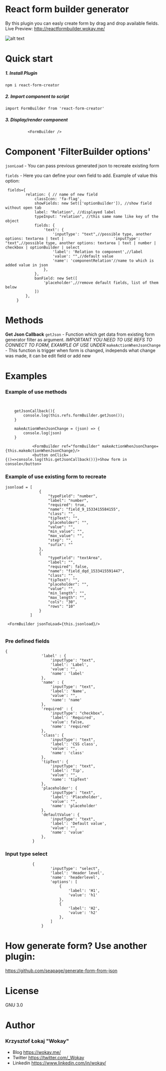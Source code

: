 # React form builder generator
By this plugin you can easly create form by drag and drop available fields.
Live Preview: http://reactformbuilder.wokay.me/

![alt text](https://wokay.me/uploads/1533415655.gif)


# Quick start
##### 1. Install Plugin
`npm i react-form-creator`
##### 2. Import component to script
`import FormBuilder from 'react-form-creator'`
##### 3. Display/render component
```
          <FormBuilder />
```

# Component 'FilterBuilder options'

`jsonLoad` - You can pass previous generated json to recreate existing form

`fields` - Here you can define your own field to add. Example of value this option:
```
 fields={
         relation: { // name of new field
             classIcon: 'fa-flag',
             showFields: new Set(['optionBuilder']), //show field without open tab
             label: "Relation", //displayed label
             typeInput: "relation", //this same name like key of the object
             fields: {
                 'text': {
                     'inputType': "text",//possible type, another options: textarea | text |                      'inputType': "text",//possible type, another options: textarea | text | number | checkbox | optionBuilder | select
                     'label': 'Relation to component',//label
                     'value': "",//default value
                     'name': 'componentRelation'//name to which is added value in json
                 },
             },
             banField: new Set([
                 'placeholder',//remove default fields, list of them below
             ])
         },
     }
```
# Methods
**Get Json Callback**
`getJson` - Function which get data from existing form generator filter as argument. _IMPORTANT YOU NEED TO USE REFS TO CONNECT TO FORM, EXAMPLE OF USE UNDER_
`makeActionWhenJsonChange` - This function is trigger when form is changed, independs what change was made, it can be edit field or add new

# Examples
### Example of use methods
```


    getJsonCallback(){
        console.log(this.refs.formBuilder.getJson());
    }

    makeActionWhenJsonChange = (json) => {
        console.log(json)
    }
 
            <FormBuilder ref="formBuilder" makeActionWhenJsonChange={this.makeActionWhenJsonChange}/>
            <button onClick={()=>console.log(this.getJsonCallback())}>Show form in console</button>

```
### Example of use existing form to recreate
```
jsonload = [
               {
                   "typeField": "number",
                   "label": "number",
                   "required": true,
                   "name": "field_9_1533415584155",
                   "class": "",
                   "tipText": "",
                   "placeholder": "",
                   "value": "",
                   "min_value": "",
                   "max_value": "",
                   "step": "",
                   "sufix": ""
               },
               {
                   "typeField": "textArea",
                   "label": "",
                   "required": false,
                   "name": "field_dqd_1533415591447",
                   "class": "",
                   "tipText": "",
                   "placeholder": "",
                   "value": "",
                   "min_length": "",
                   "max_length": "",
                   "cols": "30",
                   "rows": "10"
               }
           ]

 <FormBuilder jsonToLoad={this.jsonload}/>
            
```
### Pre defined fields
```
{
                'label' : {
                    'inputType': "text",
                    'label': 'Label',
                    'value': "",
                    'name': 'label'
                },
                'name' : {
                    'inputType': "text",
                    'label': 'Name',
                    'value': "",
                    'name': 'name'
                },
                'required' : {
                    'inputType': "checkbox",
                    'label': 'Required',
                    'value': false,
                    'name': 'required'
                },
                'class': {
                    'inputType': "text",
                    'label': 'CSS class',
                    'value': "",
                    'name': 'class'
                },
                'tipText': {
                    'inputType': "text",
                    'label': 'Tip',
                    'value': "",
                    'name': 'tipText'
                },
                'placeholder': {
                    'inputType': "text",
                    'label': 'Placeholder',
                    'value': "",
                    'name': 'placeholder'
                },
                'defaultValue': {
                    'inputType': "text",
                    'label': 'Default value',
                    'value': "",
                    'name': 'value'
                },
            }  
```

### Input type select
```
            {
                    'inputType': "select",
                    'label': 'Header level',
                    'name': 'headerlevel',
                    'options': [
                        {
                            'label': 'H1',
                            'value': 'h1'
                        },
                        {
                            'label': 'H2',
                            'value': 'h2'
                        },
                    ]
                }
```

# How generate form? Use another plugin:
https://github.com/seapage/generate-form-from-json

# License
GNU 3.0

# Author

### Krzysztof Łokaj "Wokay"
- Blog https://wokay.me/
- Twitter https://twitter.com/_Wokay
- Linkedin https://www.linkedin.com/in/wokay/
